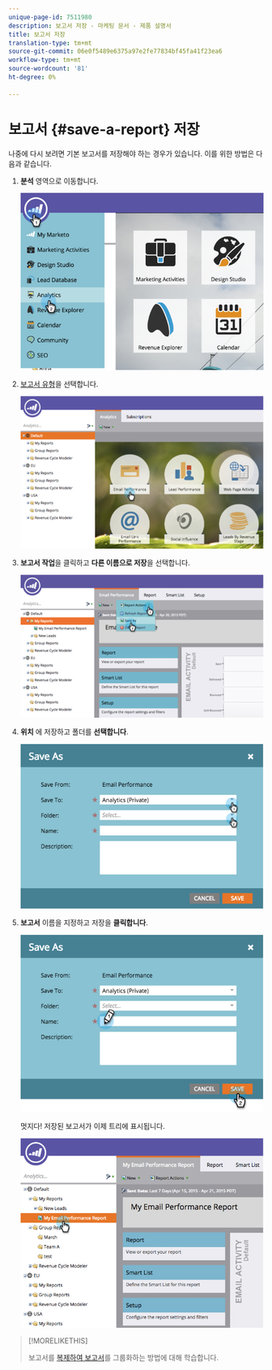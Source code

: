 ```yaml
---
unique-page-id: 7511980
description: 보고서 저장 - 마케팅 문서 - 제품 설명서
title: 보고서 저장
translation-type: tm+mt
source-git-commit: 06e0f5489e6375a97e2fe77834bf45fa41f23ea6
workflow-type: tm+mt
source-wordcount: '81'
ht-degree: 0%

---
```



# 보고서 {#save-a-report} 저장

나중에 다시 보려면 기본 보고서를 저장해야 하는 경우가 있습니다. 이를 위한 방법은 다음과 같습니다.

1. **분석** 영역으로 이동합니다.

   ![](assets/image2015-4-30-11-3a50-3a5.png)

1. [보고서 유형](/help/marketo/product-docs/reporting/basic-reporting/report-types/report-type-overview.md)을 선택합니다.

   ![](assets/image2015-4-20-16-3a57-3a42.png)

1. **보고서 작업**&#x200B;을 클릭하고 **다른 이름으로 저장**&#x200B;을 선택합니다.

   ![](assets/image2015-4-20-17-3a4-3a11.png)

1. **위치** 에 저장하고 폴더를  **선택합니다**.

   ![](assets/image2015-4-20-17-3a33-3a25.png)

1. **보고서** 이름을 지정하고 저장을  **클릭합니다**.

   ![](assets/image2015-4-20-17-3a34-3a57.png)

   멋지다! 저장된 보고서가 이제 트리에 표시됩니다.

   ![](assets/image2015-4-21-11-3a12-3a40.png)

>[!MORELIKETHIS]
>
>보고서를 [복제하여 보고서](/help/marketo/product-docs/reporting/basic-reporting/report-activity/clone-a-report-to-group-reports.md)를 그룹화하는 방법에 대해 학습합니다.
